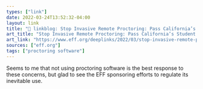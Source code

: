 ```yaml
---
types: ["link"]
date: 2022-03-24T13:52:32-04:00
layout: link
title: "🔗 linkblog: Stop Invasive Remote Proctoring: Pass California’s Student Test Taker Privacy Protection Act | Electronic Frontier Foundation'"
art_title: "Stop Invasive Remote Proctoring: Pass California’s Student Test Taker Privacy Protection Act | Electronic Frontier Foundation"
art_link: "https://www.eff.org/deeplinks/2022/03/stop-invasive-remote-proctoring-pass-californias-student-test-taker-privacy"
sources: ["eff.org"]
tags: ["proctoring software"]
---
```

Seems to me that not using proctoring software is the best response to these concerns, but glad to see the EFF sponsoring efforts to regulate its inevitable use.
